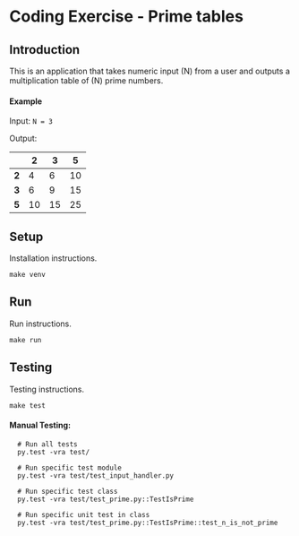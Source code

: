 # Coding Exercise - Prime tables

## Introduction
This is an application that takes numeric input (N) from a user and outputs a multiplication table of (N) prime numbers.

#### Example
Input: `N = 3`

Output:

|       |     2 |     3 |     5 |
|-------|-------|-------|-------|
| **2** |     4 |     6 |    10 |
| **3** |     6 |     9 |    15 |
| **5** |    10 |    15 |    25 |

## Setup
Installation instructions.

`make venv`

## Run
Run instructions.

`make run`

## Testing
Testing instructions.

`make test`

#### Manual Testing:
```
  # Run all tests
  py.test -vra test/

  # Run specific test module
  py.test -vra test/test_input_handler.py

  # Run specific test class
  py.test -vra test/test_prime.py::TestIsPrime

  # Run specific unit test in class
  py.test -vra test/test_prime.py::TestIsPrime::test_n_is_not_prime
```
